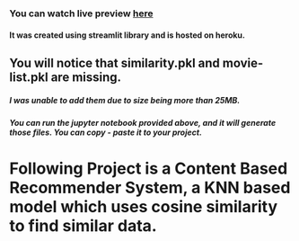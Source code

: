 ### You can watch live preview <a href="https://mov-rec-sys-vishal.herokuapp.com/">here</a>
#### It was created using streamlit library and is hosted on heroku.

## You will notice that similarity.pkl and movie-list.pkl are missing. 
##### I was unable to add them due to size being more than 25MB.
##### You can run the jupyter notebook provided above, and it will generate those files. You can copy - paste it to your project.


# Following Project is a Content Based Recommender System, a KNN based model which uses cosine similarity to find similar data.
